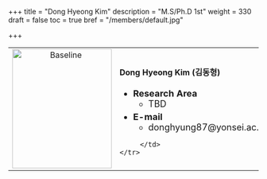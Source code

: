+++
title = "Dong Hyeong Kim"
description = "M.S/Ph.D 1st"
weight = 330
draft = false
toc = true
bref = "/members/default.jpg"

+++

<table>
    <tr>
       <td width="280" align="center" valign="top">
          <img alt="Baseline" width="200px" height="240" src="/members/default.jpg">
       </td>
       <td>
            <h4>Dong Hyeong Kim (김동형)</h4>
            <ul class="member_info">
                <li style="font-size: 18px"><b>Research Area</b>
                    <ul class="interest">
                        <li style="margin-bottom: 5px">TBD</li>
                    </ul>
                </li>
                <li style="font-size: 18px"><b>E-mail</b>
                    <ul>
                        <li style="margin-bottom: 5px">donghyung87@yonsei.ac.kr</li>
                    </ul>
                </li>
            </ul>


         </td>
    </tr>
</table>